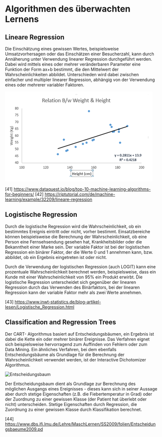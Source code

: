 # Algorithmen des überwachten Lernens

## Lineare Regression

Die Einschätzung eines gewissen Wertes, beispielsweise Umsatzvorhersagen oder das Einschätzen einer Besucherzahl, kann durch Annäherung unter Verwendung linearer Regression durchgeführt werden. Dabei wird mittels eines oder mehrer veränderbaren Parameter eine Funktion der Form ax+b bestimmt, die den Mittelwert der Wahrscheinlichkeiten abbildet. Unterschieden wird dabei zwischen einfacher und multipler linearer Regression, abhängig von der Verwendung eines oder mehrerer variabler Faktoren. 

![Lineare Regression ](images/linearReg.PNG "Lineare Regression")

[41]
https://www.dataquest.io/blog/top-10-machine-learning-algorithms-for-beginners/
[42]
https://riptutorial.com/de/machine-learning/example/32209/lineare-regression

## Logistische Regression

Durch die logistische Regression wird die Wahrscheinlichkeit, ob ein bestimmtes Ereignis eintritt oder nicht, vorher bestimmt. Einsatzbereiche können beispielsweise die Berechnung der Wahrscheinlichkeit, ob eine Person eine Fernsehsendung gesehen hat, Krankheitsbilder oder die Bekanntheit einer Marke sein. Der variable Faktor ist bei der logistischen Regression ein binärer Faktor, der die Werte 0 und 1 annehmen kann, bzw. abbildet, ob ein Ergebnis eingetreten ist oder nicht.

Durch die Verwendung der logistischen Regression (auch LOGIT) kann eine prozentuale Wahrscheinlichkeit berechnet werden, beispielsweise, dass ein Kunde mit einer Wahrscheinlichkeit von 95% ein Produkt erwirbt. Die logistische Regression unterscheidet sich gegenüber der linearen Regression durch das Verwenden des Binärfaktors, bei der linearen Regression kann der variable Faktor mehr als zwei Werte annehmen.

[43]
https://www.inwt-statistics.de/blog-artikel-lesen/Logistische_Regression.html

## Classification and Regression Trees

Der CART- Algorithmus basiert auf Entscheidungsbäumen, ein Ergebnis ist dabei die Kette ein oder mehrer binärer Ereignisse. Das Verfahren eignet sich beispielsweise hervorragend zum Auffinden von Fehlern oder zum Data Mining. Ein ähnliches Verfahren, bei dem ebenfalls Entscheidungsbäume als Grundlage für die Berechnung der Wahrscheinlichkeit verwendet werden, ist der Interactive Dichotomizer Algorithmus. 

![Entscheidungsbaum](images/regTree.PNG.PNG "Entscheidungsbaum")

Der Entscheidungsbaum dient als Grundlage zur Berechnung des möglichen Ausgangs eines Ereignisses - dieses kann sich in seiner Aussage aber durch stetige Eigenschaften (z.B. die Fiebertemperatur in Grad) oder der Zuordnung zu einer gewissen Klasse (der Patient hat überlebt oder nicht) unterscheiden. Stetige Eigenschaften durch Regression, die Zuordnung zu einer gewissen Klasse durch Klassifikation berechnet. 

[44]
https://www.dbs.ifi.lmu.de/Lehre/MaschLernen/SS2009/folien/Entscheidungsbaeume2009.pd



